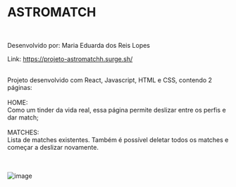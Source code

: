 # ASTROMATCH

<br>

Desenvolvido por: Maria Eduarda dos Reis Lopes

Link: https://projeto-astromatchh.surge.sh/

<br>
Projeto desenvolvido com React, Javascript, HTML e CSS, contendo 2 páginas:

<br>
<br>
HOME:
<br>
Como um tinder da vida real, essa página permite deslizar entre os perfis e dar match;
<br>
<br>
MATCHES:
<br>
Lista de matches existentes. Também é possível deletar todos os matches e começar a deslizar novamente.
<br>
<br>
<br>

![image](https://user-images.githubusercontent.com/99043288/183751447-7c02ba3e-2f9f-4543-9f82-6a80b55d0817.png)

<br>



